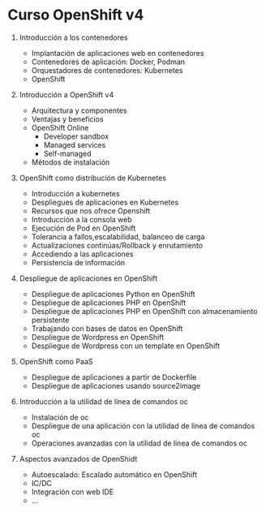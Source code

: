 # Curso OpenShift v4

1. Introducción a los contenedores
	* Implantación de aplicaciones web en contenedores
	* Contenedores de aplicación: Docker, Podman
	* Orquestadores de contenedores: Kubernetes
	* OpenShift

2. Introducción a OpenShift v4
	* Arquitectura y componentes
    * Ventajas y beneficios
	* OpenShift Online
		* Developer sandbox
		* Managed services
		* Self-managed
	* Métodos de instalación

3. OpenShift como distribución de Kubernetes
	* Introducción a kubernetes
	* Despliegues de aplicaciones en Kubernetes
	* Recursos que nos ofrece Openshift
	* Introducción a la consola web
	* Ejecución de Pod en OpenShift
	* Tolerancia a fallos,escalabilidad, balanceo de carga
	* Actualizaciones continúas/Rollback y enrutamiento
	* Accediendo a las aplicaciones
	* Persistencia de información

4. Despliegue de aplicaciones en OpenShift
	* Despliegue de aplicaciones Python en OpenShift
	* Despliegue de aplicaciones PHP en OpenShift
	* Despliegue de aplicaciones PHP en OpenShift con almacenamiento persistente
	* Trabajando con bases de datos en OpenShift
	* Despliegue de Wordpress en OpenShift
	* Despliegue de Wordpress con un template en OpenShift
	
5. OpenShift como PaaS
	* Despliegue de aplicaciones a partir de Dockerfile
	* Despliegue de aplicaciones usando source2image

6. Introducción a la utilidad de línea de comandos oc
	* Instalación de oc
	* Despliegue de una aplicación con la utilidad de línea de comandos oc
	* Operaciones avanzadas con la utilidad de línea de comandos oc
	
7. Aspectos avanzados de OpenShidt
	* Autoescalado: Escalado automático en OpenShift
	* IC/DC
	* Integración con web IDE
	* ...
		

